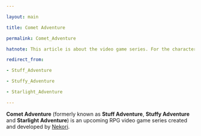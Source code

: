 ```yaml
---

layout: main

title: Comet Adventure

permalink: Comet_Adventure

hatnote: This article is about the video game series. For the character that it is named after, see <a href='Comet'>Comet</a>.

redirect_from:

- Stuff_Adventure

- Stuffy_Adventure

- Starlight_Adventure

---
```




**Comet Adventure** (formerly known as **Stuff Adventure**, **Stuffy Adventure** and **Starlight Adventure**) is an upcoming RPG video game series created and developed by [Nekori](Nekori64).